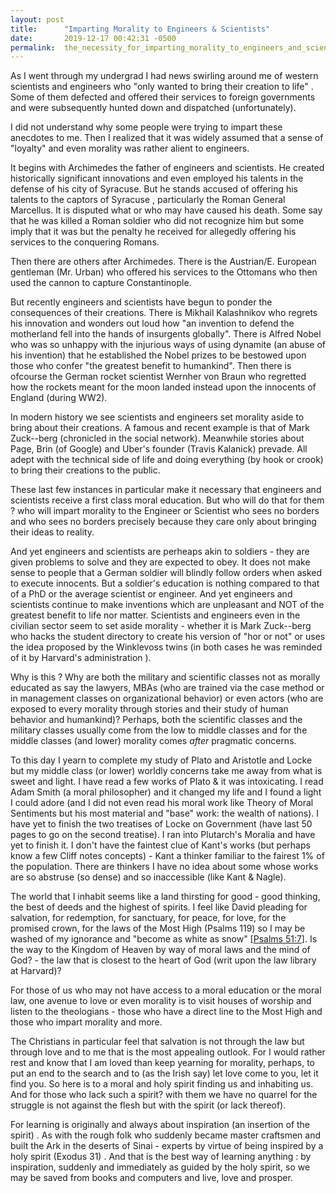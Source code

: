 ```yaml
---
layout: post
title:      "Imparting Morality to Engineers & Scientists"
date:       2019-12-17 00:42:31 -0500
permalink:  the_necessity_for_imparting_morality_to_engineers_and_scientists
---
```



As I went through my undergrad I had news swirling around me of western scientists and engineers who "only wanted to bring their creation to life" . Some of them defected and offered their services to foreign governments and were subsequently hunted down and dispatched (unfortunately).

I did not understand why some people were trying to impart these anecdotes to me. Then I realized that it was widely assumed that a sense of "loyalty" and even morality was rather alient to engineers. 

It begins with Archimedes the father of engineers and scientists. He created historically significant innovations and even employed his talents in the defense of his city of Syracuse. But he stands accused of offering his talents to the captors of Syracuse , particularly the Roman General Marcellus.  It is disputed what or who may have caused his death. Some say that he was killed a Roman soldier who did not recognize him but some imply that it was but the penalty he received for allegedly offering his services to the conquering Romans. 

Then there are others after Archimedes. There is the Austrian/E. European gentleman (Mr. Urban) who offered his services to the Ottomans who then used the cannon to capture Constantinople. 

But recently engineers and scientists have begun to  ponder the consequences of their creations. There is Mikhail Kalashnikov who regrets his innovation and wonders out loud how "an invention to defend the motherland fell into the hands of insurgents globally". There is Alfred Nobel who was so unhappy with the injurious ways of using dynamite (an abuse of his invention) that he established the Nobel prizes to be bestowed upon those who confer "the greatest benefit to humankind". Then there is ofcourse the German rocket scientist Wernher von Braun who regretted how the rockets meant for the moon landed instead upon the innocents of England (during WW2). 

In modern history we see scientists and engineers set morality aside to bring about their creations. A famous and recent example is that of Mark Zuck--berg (chronicled in the social network). Meanwhile stories about Page, Brin (of Google) and Uber's founder (Travis Kalanick) prevade. All adept with the technical side of life and doing everything (by hook or crook) to bring their creations to the public.

These last few instances in particular make it necessary that engineers and scientists receive a first class moral education. But who will do that for them ? who will impart morality to the Engineer or Scientist who sees no borders and who sees no borders precisely because they care only about bringing their ideas to reality.

And yet engineers and scientists are perheaps akin to soldiers - they are given problems to solve and they are expected to obey. It does not make sense to people that a German soldier will blindly follow orders when asked to execute innocents. But a soldier's education is nothing compared to that of a PhD or the average scientist or engineer. And yet engineers and scientists continue to make inventions which are unpleasant and NOT of the greatest benefit to life nor matter. Scientists and engineers even in the civilian sector seem to set aside morality - whether it is Mark Zuck--berg who hacks the student directory to create his version of "hor or not" or uses the idea proposed by the Winklevoss twins (in both cases he was reminded of it by Harvard's administration ).

Why is this ? Why are both the military and scientific classes not as morally educated as say the lawyers, MBAs (who are trained via the case method or in management classes on organizational behavior) or even actors (who are exposed to every morality through stories and their study of human behavior and humankind)? Perhaps, both the scientific classes and the military classes usually come from the low to middle classes and for the middle classes (and lower) morality comes *after* pragmatic concerns. 

To this day I yearn to complete my study of Plato and Aristotle and Locke but my middle class (or lower) worldly concerns take me away from what is sweet and light. I have read a few works of Plato & it was intoxicating. I read Adam Smith (a moral philosopher) and it changed my life and I found a light I could adore (and I did not even read his moral work like Theory of Moral Sentiments but his most material  and "base" work: the wealth of nations). I have yet to finish the two treatises of Locke on Government (have last 50 pages to go on the second treatise). I ran into Plutarch's Moralia and have yet to finish it. I don't have the faintest clue of Kant's works (but perhaps know a few Cliff notes concepts) - Kant a thinker familiar to the fairest 1% of the population. There are thinkers I have no idea about some whose works are so abstruse (so dense) and so inaccessible (like Kant & Nagle). 

The world that I inhabit seems like a land thirsting for good - good thinking, the best of deeds and the highest of spirits. I feel like David pleading for salvation, for redemption, for sanctuary, for peace, for love, for the promised crown, for the laws of the Most High (Psalms 119) so I may be washed of my ignorance and "become as white as snow" [[Psalms 51:7](https://biblehub.com/psalms/51-7.htm)]. Is the way to the Kingdom of Heaven by way of moral laws and the mind of God? - the law that is closest to the heart of God (writ upon the law library at Harvard)? 

For those of us who may not have access to a moral education or the moral law, one avenue to love or even morality is to visit houses of worship and listen to the theologians - those who have a direct line to the Most High and those who impart morality and more. 

The Christians in particular feel that salvation is not through the law but through love and to me that is the most appealing outlook. For I would rather rest and know that I am loved than keep yearning for morality, perhaps, to put an end to the search and to (as the Irish say) let love come to you, let it find you.  So here is to a moral and holy spirit finding us and inhabiting us. And for those who lack such a spirit? with them we have no quarrel for the struggle is not against the flesh but with the spirit (or lack thereof).

For learning is originally and always about inspiration (an insertion of the spirit) . As with the rough folk who suddenly became master craftsmen and built the Ark in the deserts of Sinai - experts by virtue of being inspired by a holy spirit (Exodus 31)  . And that is the best way of learning anything : by inspiration, suddenly and immediately as guided by the holy spirit, so we may be saved from books and computers and live, love and prosper.
